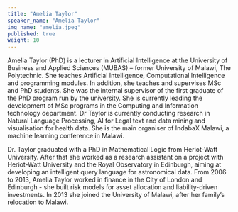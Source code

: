 ```yaml
---
title: "Amelia Taylor"
speaker_name: "Amelia Taylor"
img_name: "amelia.jpeg"
published: true
weight: 10
---
```


Amelia Taylor (PhD) is a lecturer in Artificial Intelligence at the University of Business and Applied Sciences (MUBAS) – former University of Malawi, The Polytechnic. She teaches Artificial Intelligence, Computational Intelligence and programming modules. In addition, she teaches and supervises MSc and PhD students. She was the internal supervisor of the first graduate of the PhD program run by the university. She is currently leading the development of MSc programs in the Computing and Information technology department. Dr Taylor is currently conducting research in Natural Language Processing, AI for Legal text and data mining and visualisation for health data. She is the main organiser of IndabaX Malawi, a machine learning conference in Malawi.

Dr. Taylor graduated with a PhD in Mathematical Logic from Heriot-Watt University. After that she worked as a research assistant on a project with Heriot-Watt University and the Royal Observatory in Edinburgh, aiming at developing an intelligent query language for astronomical data. From 2006 to 2013, Amelia Taylor worked in finance in the City of London and Edinburgh - she built risk models for asset allocation and liability-driven investments.  In 2013 she joined the University of Malawi, after her family’s relocation to Malawi.
